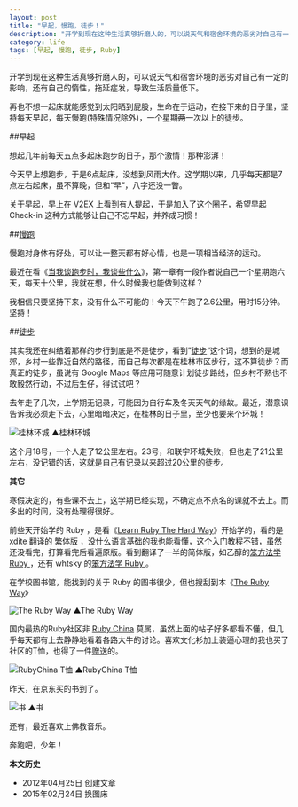 ```yaml
---
layout: post
title: "早起，慢跑，徒步！"
description: "开学到现在这种生活真够折磨人的，可以说天气和宿舍环境的恶劣对自己有一定的影响，还有自己的惰性，拖延症发，导致生活质量低下。"
category: life
tags: [早起, 慢跑, 徒步, Ruby]
---
```


开学到现在这种生活真够折磨人的，可以说天气和宿舍环境的恶劣对自己有一定的影响，还有自己的惰性，拖延症发，导致生活质量低下。

再也不想一起床就能感觉到太阳晒到屁股，生命在于运动，在接下来的日子里，坚持每天早起，每天慢跑(特殊情况除外)，一个星期<del>两</del>一次以上的徒步。

##早起

想起几年前每天五点多起床跑步的日子，那个激情！那种澎湃！

今天早上想跑步，于是6点起床，没想到风雨大作。这学期以来，几乎每天都是7点左右起床，虽不算晚，但和“早”，八字还没一瞥。

关于早起，早上在 V2EX 上看到有人[提起](http://www.v2ex.com/t/33458)，于是加入了这个[圈子](http://www.amybox.com/app/199)，希望早起 Check-in 这种方式能够让自己不忘早起，并养成习惯！

##[慢跑](http://blog.fooleap.org/running.html)

慢跑对身体有好处，可以让一整天都有好心情，也是一项相当经济的运动。

最近在看《[当我谈跑步时，我谈些什么](http://book.douban.com/subject/3369600/)》，第一章有一段作者说自己一个星期跑六天，每天十公里，我就在想，什么时候我也能做到这样？

我相信只要坚持下来，没有什么不可能的！今天下午跑了2.6公里，用时15分钟。坚持！

##[徒步](http://blog.fooleap.org/walking.html)

其实我还在纠结着那样的步行到底是不是徒步，看到”[徒步](http://zh.wikipedia.org/wiki/遠足)“这个词，想到的是城郊，乡村一些靠近自然的路径，而自己每次都是在桂林市区步行，这不算徒步？而真正的徒步，虽说有 Google Maps 等应用可随意计划徒步路线，但乡村不熟也不敢毅然行动，不过后生仔，得试试吧？

去年走了几次，上学期无记录，可能因为自行车及冬天天气的缘故。最近，潜意识告诉我必须走下去，心里暗暗决定，在桂林的日子里，至少也要来个环城！

![桂林环城]({{site.IMG_PATH}}/early-rising-running-and-walking-01.png)
▲桂林环城

这个月18号，一个人走了12公里左右。23号，和联宇环城失败，但也走了21公里左右，没记错的话，这就是自己有记录以来超过20公里的徒步。

**其它**

寒假决定的，有些课不去上，这学期已经实现，不确定点不点名的课就不去上。而多出的时间，没有处理得很好。

前些天开始学的 Ruby ，是看《[Learn Ruby The Hard Way](http://ruby.learncodethehardway.org/)》开始学的，看的是 [xdite](http://blog.xdite.net/) 翻译的 [繁体版](http://lrthw.github.com/) ，没什么语言基础的我也能看懂，这个入门教程不错，虽然还没看完，打算看完后看遍原版。看到翻译了一半的简体版，如乙醇的[笨方法学 Ruby ](http://17test.info/?page_id=413)，还有 whtsky 的[笨方法学 Ruby ](http://readthedocs.org/docs/learn-ruby-the-hard-way-zh_cn-translation/en/latest/)。

在学校图书馆，能找到的关于 Ruby 的图书很少，但也搜刮到本《[The Ruby Way](http://book.douban.com/subject/2280936/)》

![The Ruby Way]({{site.IMG_PATH}}/early-rising-running-and-walking-02.jpg_640)
▲The Ruby Way

国内最热的Ruby社区非 [Ruby China](http://ruby-china.org/topics) 莫属，虽然上面的帖子好多都看不懂，但几乎每天都有上去静静地看着各路大牛的讨论。喜欢文化衫加上装逼心理的我也买了社区的T恤，也得了一件[赠送](http://ruby-china.org/topics/2812)的。

![RubyChina T恤]({{site.IMG_PATH}}/early-rising-running-and-walking-03.jpg_640)
▲RubyChina T恤

昨天，在京东买的书到了。

![书]({{site.IMG_PATH}}/early-rising-running-and-walking-04.jpg_640)
▲书

还有，最近喜欢上佛教音乐。

奔跑吧，少年！

**本文历史**

* 2012年04月25日 创建文章
* 2015年02月24日 换图床
